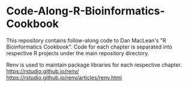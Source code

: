 # Code-Along-R-Bioinformatics-Cookbook
This repository contains follow-along code to Dan MacLean's "R Bioinformatics Cookbook". Code for each chapter is separated into respective R projects under the main repository directory.

Renv is used to maintain package libraries for each respective chapter.
https://rstudio.github.io/renv/
https://rstudio.github.io/renv/articles/renv.html